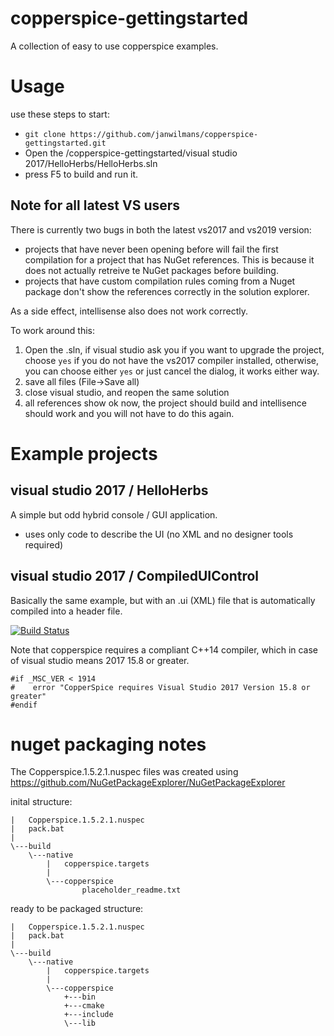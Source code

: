 # copperspice-gettingstarted
A collection of easy to use copperspice examples.

# Usage

use these steps to start:

* `git clone https://github.com/janwilmans/copperspice-gettingstarted.git` 
* Open the /copperspice-gettingstarted/visual studio 2017/HelloHerbs/HelloHerbs.sln 
* press F5 to build and run it. 

## Note for all latest VS users
There is currently two bugs in both the latest vs2017 and vs2019 version:

* projects that have never been opening before will fail the first compilation for a project that has NuGet references. This is because it does not actually retreive te NuGet packages before building.
* projects that have custom compilation rules coming from a Nuget package don't show the references correctly in the solution explorer.

As a side effect, intellisense also does not work correctly.

To work around this:
1) Open the .sln, if visual studio ask you if you want to upgrade the project, choose `yes` if you do not have the vs2017 compiler installed, otherwise, you can choose either `yes` or just cancel the dialog, it works either way.
2) save all files (File->Save all)
3) close visual studio, and reopen the same solution
4) all references show ok now, the project should build and intellisence should work and you will not have to do this again.

# Example projects
## visual studio 2017 / HelloHerbs
A simple but odd hybrid console / GUI application.
- uses only code to describe the UI (no XML and no designer tools required)

## visual studio 2017 / CompiledUIControl
Basically the same example, but with an .ui (XML) file that is automatically compiled into a header file.

[![Build Status](https://dev.azure.com/copperspice/copperspice-msvc/_apis/build/status/janwilmans.copperspice-gettingstarted?branchName=master)](https://dev.azure.com/copperspice/copperspice-msvc/_build/latest?definitionId=2&branchName=master)

Note that copperspice requires a compliant C++14 compiler, which in case of visual studio means 2017 15.8 or greater.

```
#if _MSC_VER < 1914
#    error "CopperSpice requires Visual Studio 2017 Version 15.8 or greater"
#endif
```

# nuget packaging notes

The Copperspice.1.5.2.1.nuspec files was created using <https://github.com/NuGetPackageExplorer/NuGetPackageExplorer>

inital structure:
```
|   Copperspice.1.5.2.1.nuspec
|   pack.bat
|
\---build
    \---native
        |   copperspice.targets
        |
        \---copperspice
                placeholder_readme.txt
```

ready to be packaged structure:

```
|   Copperspice.1.5.2.1.nuspec
|   pack.bat
|
\---build
    \---native
        |   copperspice.targets
        |
        \---copperspice
            +---bin
            +---cmake
            +---include
            \---lib
```

